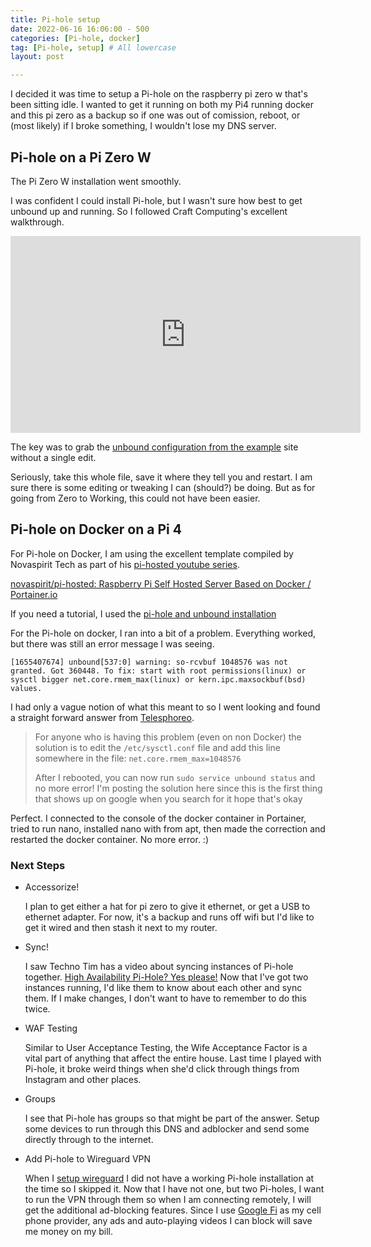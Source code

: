 ```yaml
---
title: Pi-hole setup
date: 2022-06-16 16:06:00 - 500
categories: [Pi-hole, docker] 
tag: [Pi-hole, setup] # All lowercase
layout: post

---
```


I decided it was time to setup a Pi-hole on the raspberry pi zero w that's been sitting idle. I wanted to get it running on both my Pi4 running docker and this pi zero as a backup so if one was out of comission, reboot, or (most likely) if I broke something, I wouldn't lose my DNS server.

## Pi-hole on a Pi Zero W

The Pi Zero W installation went smoothly.

I was confident I could install Pi-hole, but I wasn't sure how best to get unbound up and running. So I followed Craft Computing's excellent walkthrough.

<iframe width="560" height="315" src="https://www.youtube-nocookie.com/embed/FnFtWsZ8IP0" title="YouTube video player" frameborder="0" allow="accelerometer; autoplay; clipboard-write; encrypted-media; gyroscope; picture-in-picture" allowfullscreen></iframe>

The key was to grab the [unbound configuration from the example](https://docs.pi-hole.net/guides/dns/unbound/#configure-unbound) site without a single edit.

Seriously, take this whole file, save it where they tell you and restart. I am sure there is some editing or tweaking I can (should?) be doing. But as for going from Zero to Working, this could not have been easier.

## Pi-hole on Docker on a Pi 4

For Pi-hole on Docker, I am using the excellent template compiled by Novaspirit Tech as part of his [pi-hosted youtube series](https://www.youtube.com/playlist?list=PL846hFPMqg3jwkxcScD1xw2bKXrJVvarc).

[novaspirit/pi-hosted: Raspberry Pi Self Hosted Server Based on Docker / Portainer.io](https://github.com/novaspirit/pi-hosted/)

If you need a tutorial, I used the [pi-hole and unbound installation](https://github.com/novaspirit/pi-hosted/blob/master/docs/pi-hole.md#pi-hole-unbound-installation)

For the Pi-hole on docker, I ran into a bit of a problem. Everything worked, but there was still an error message I was seeing.

`[1655407674] unbound[537:0] warning: so-rcvbuf 1048576 was not granted. Got 360448. To fix: start with root permissions(linux) or sysctl bigger net.core.rmem_max(linux) or kern.ipc.maxsockbuf(bsd) values.
`

I had only a vague notion of what this meant to so I went looking and found a straight forward answer from [Telesphoreo](https://github.com/MatthewVance/unbound-docker-rpi/issues/4#issuecomment-1001879602).

> For anyone who is having this problem (even on non Docker) the solution is to edit the `/etc/sysctl.conf` file and add this line somewhere in the file: `net.core.rmem_max=1048576`
> 
> After I rebooted, you can now run `sudo service unbound status` and no more error! I'm posting the solution here since this is the first thing that shows up on google when you search for it hope that's okay

Perfect. I connected to the console of the docker container in Portainer, tried to run nano, installed nano with from apt, then made the correction and restarted the docker container. No more error. :)

### Next Steps

* Accessorize!
    
    I plan to get either a hat for pi zero to give it ethernet, or get a USB to ethernet adapter. For now, it's a backup and runs off wifi but I'd like to get it wired and then stash it next to my router.

* Sync!

    I saw Techno Tim has a video about syncing instances of Pi-hole together. [High Availability Pi-Hole? Yes please!](https://www.youtube.com/watch?v=IFVYe3riDRA) Now that I've got two instances running, I'd like them to know about each other and sync them. If I make changes, I don't want to have to remember to do this twice.

* WAF Testing

    Similar to User Acceptance Testing, the Wife Acceptance Factor is a vital part of anything that affect the entire house. Last time I played with Pi-hole, it broke weird things when she'd click through things from Instagram and other places.

* Groups

    I see that Pi-hole has groups so that might be part of the answer. Setup some devices to run through this DNS and adblocker and send some directly through to the internet.

* Add Pi-hole to Wireguard VPN

    When I [setup wireguard](https://github.com/novaspirit/pi-hosted/blob/master/docs/wireguard-install.md) I did not have a working Pi-hole installation at the time so I skipped it. Now that I have not one, but two Pi-holes, I want to run the VPN through them so when I am connecting remotely, I will get the additional ad-blocking features. Since I use [Google Fi](https://g.co/fi/r/Y0HHPW) as my cell phone provider, any ads and auto-playing videos I can block will save me money on my bill.